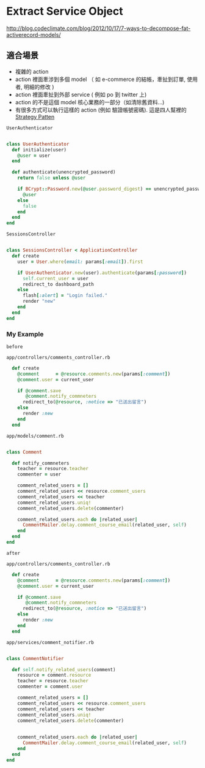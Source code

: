 # Extract Service Object

<http://blog.codeclimate.com/blog/2012/10/17/7-ways-to-decompose-fat-activerecord-models/>

## 適合場景

* 複雜的 action
* action 裡面牽涉到多個 model （ 如 e-commerce 的結帳，牽扯到訂單, 使用者, 明細的修改 ) 
* action 裡面牽扯到外部 service ( 例如 po 到 twitter 上)
* action 的不是這個 model 核心業務的一部分（如清除舊資料...)
* 有很多方式可以執行這樣的 action (例如 驗證帳號密碼). 這是四人幫裡的 [Strategy Patten](http://en.wikipedia.org/wiki/Strategy_pattern)

`UserAuthenticator`

``` ruby 

class UserAuthenticator
  def initialize(user)
    @user = user
  end

  def authenticate(unencrypted_password)
    return false unless @user

    if BCrypt::Password.new(@user.password_digest) == unencrypted_password
      @user
    else
      false
    end
  end
end

```

`SessionsController`


``` ruby 

class SessionsController < ApplicationController
  def create
    user = User.where(email: params[:email]).first

    if UserAuthenticator.new(user).authenticate(params[:password])
      self.current_user = user
      redirect_to dashboard_path
    else
      flash[:alert] = "Login failed."
      render "new"
    end
  end
end

```


### My Example

`before`

`app/controllers/comments_controller.rb`

``` ruby
  def create
    @comment      = @resource.comments.new(params[:comment])
    @comment.user = current_user

    if @comment.save
       @comment.notify_commneters
      redirect_to(@resource, :notice => "已送出留言")
    else
      render :new
    end
  end
```

`app/models/comment.rb`

``` ruby

class Comment

  def notify_commneters
    teacher = resource.teacher
    commenter = user

    comment_related_users = []
    comment_related_users << resource.comment_users
    comment_related_users << teacher
    comment_related_users.uniq!
    comment_related_users.delete(commenter)

    comment_related_users.each do |related_user|
      CommentMailer.delay.comment_course_email(related_user, self)
    end
  end
end

```


`after`

`app/controllers/comments_controller.rb`

``` ruby
  def create
    @comment      = @resource.comments.new(params[:comment])
    @comment.user = current_user

    if @comment.save
       @comment.notify_commneters
      redirect_to(@resource, :notice => "已送出留言")
    else
      render :new
    end
  end
```

`app/services/comment_notifier.rb`

``` ruby

class CommentNotifier

  def self.notify_related_users(comment)
    resource = comment.resource
    teacher = resource.teacher
    commenter = comment.user

    comment_related_users = []
    comment_related_users << resource.comment_users
    comment_related_users << teacher
    comment_related_users.uniq!
    comment_related_users.delete(commenter)

    
    comment_related_users.each do |related_user|
      CommentMailer.delay.comment_course_email(related_user, self)
    end
  end
end

```